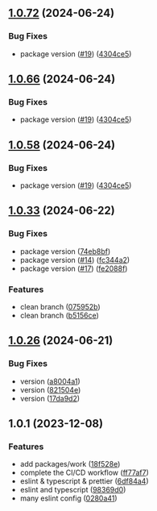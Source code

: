 

## [1.0.72](https://github.com/qlover/fe-base/compare/1.0.39...1.0.72) (2024-06-24)


### Bug Fixes

* package version ([#19](https://github.com/qlover/fe-base/issues/19)) ([4304ce5](https://github.com/qlover/fe-base/commit/4304ce566bc4dfe239222bc04fcef5826cd214dc))

## [1.0.66](https://github.com/qlover/fe-base/compare/1.0.39...1.0.66) (2024-06-24)


### Bug Fixes

* package version ([#19](https://github.com/qlover/fe-base/issues/19)) ([4304ce5](https://github.com/qlover/fe-base/commit/4304ce566bc4dfe239222bc04fcef5826cd214dc))

## [1.0.58](https://github.com/qlover/fe-base/compare/1.0.39...1.0.58) (2024-06-24)


### Bug Fixes

* package version ([#19](https://github.com/qlover/fe-base/issues/19)) ([4304ce5](https://github.com/qlover/fe-base/commit/4304ce566bc4dfe239222bc04fcef5826cd214dc))

## [1.0.33](https://github.com/qlover/fe-base/compare/1.0.26...1.0.33) (2024-06-22)


### Bug Fixes

* package version ([74eb8bf](https://github.com/qlover/fe-base/commit/74eb8bf060e85004d9574c009e1e0cce9183155a))
* package version ([#14](https://github.com/qlover/fe-base/issues/14)) ([fc344a2](https://github.com/qlover/fe-base/commit/fc344a2b3825d2673aa63dcc90b2411e4fb304b0))
* package version ([#17](https://github.com/qlover/fe-base/issues/17)) ([fe2088f](https://github.com/qlover/fe-base/commit/fe2088fb5bb24d04b52c4ec7160a6d73f8e6ef4c))


### Features

* clean branch ([075952b](https://github.com/qlover/fe-base/commit/075952b5230a4518a7243c9d716e3a245eac1115))
* clean branch ([b5156ce](https://github.com/qlover/fe-base/commit/b5156ceebb5caa3266147a0255eeefc451f27a28))

## [1.0.26](https://github.com/qlover/fe-base/compare/1.0.10...1.0.26) (2024-06-21)


### Bug Fixes

* version ([a8004a1](https://github.com/qlover/fe-base/commit/a8004a1d3867dc4da7c6a450e1e92a2a9c96f847))
* version ([821504e](https://github.com/qlover/fe-base/commit/821504e0e0051468ed5a45d941d025192c74665a))
* version ([17da9d2](https://github.com/qlover/fe-base/commit/17da9d2bd4149717b92c98a82caf1f1d17616841))

## 1.0.1 (2023-12-08)


### Features

* add packages/work ([18f528e](https://github.com/qlover/front-work/commit/18f528e9d41ca43abe615b57863c8acde96952ca))
* complete the CI/CD workflow ([ff77af7](https://github.com/qlover/front-work/commit/ff77af71a508b8f1cff5730ddf881cddaa309b01))
* eslint & typescript & prettier ([6df84a4](https://github.com/qlover/front-work/commit/6df84a47a2fd7ff686ace9ffe43830481feb47d8))
* eslint and typescript ([98369d0](https://github.com/qlover/front-work/commit/98369d0cf3b77f51a8a42888fe12087327d46f20))
* many eslint config ([0280a41](https://github.com/qlover/front-work/commit/0280a414fcaf6d6a9aafd73b8c18609c89892d7c))
